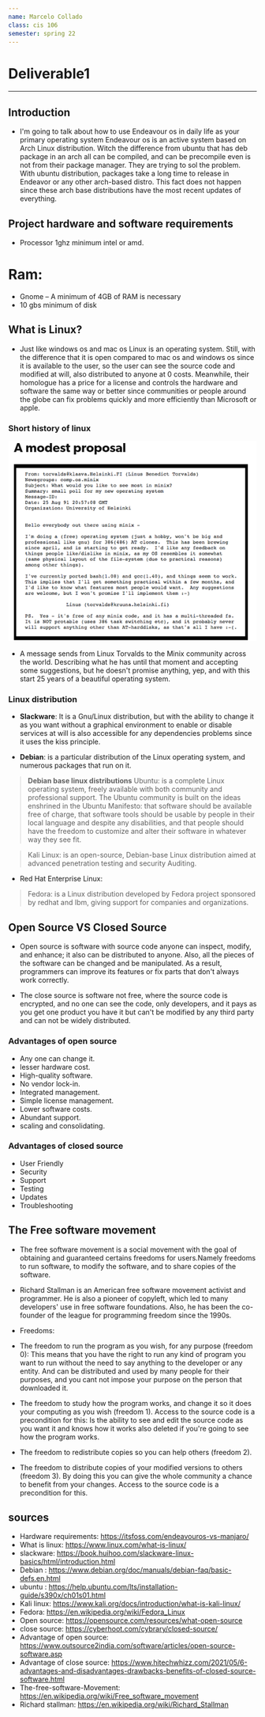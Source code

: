 ```yaml
---
name: Marcelo Collado
class: cis 106
semester: spring 22
---
```


# Deliverable1
<hr/>

##    Introduction
* I'm going to talk about how to use Endeavour os in daily life as your primary operating system Endeavour os is an active system based on Arch Linux distribution. Witch the difference from ubuntu that has deb package in an arch all can be compiled, and can be precompile even is not from their package manager. They are trying to sol the problem. With ubuntu distribution, packages take a long time to release in Endeavor or any other arch-based distro. This fact does not happen since these arch base distributions have the most recent updates of everything.
  
##    Project hardware and software requirements
* Processor 1ghz minimum intel or amd.
# Ram:
* Gnome – A minimum of 4GB of RAM is necessary 
* 10 gbs minimum of disk
  
##  What is Linux?

 * Just like windows os and mac os Linux is an operating system. Still, with the difference that it is open compared to mac os and windows os since it is available to the user, so the user can see the source code and modified at will, also distributed to anyone at 0 costs. Meanwhile, their homologue has a price for a license and controls the hardware and software the same way or better since communities or people around the globe can fix problems quickly and more efficiently than Microsoft or apple. 

###    Short history of linux
![short-history-of-linux](short-history-of-linux-one-picture.png)

* A message sends from Linux Torvalds to the Minix community across the world. Describing what he has until that moment and accepting some suggestions, but he doesn't promise anything, yep, and with this start 25 years of a beautiful operating system.

### Linux distribution

* **Slackware**: It is a Gnu/Linux distribution, but with the ability to change it as you want without a graphical environment to enable or disable services at will is also accessible for any dependencies problems since it uses the kiss principle.
  
* **Debian**:  is a particular distribution of the Linux operating system, and numerous packages that run on it. 

> **Debian base linux distributions**
> Ubuntu: is a complete Linux operating system, freely available with both community and professional support. The Ubuntu community is built on the ideas enshrined in the Ubuntu Manifesto: that software should be available free of charge, that software tools should be usable by people in their local language and despite any disabilities, and that people should have the freedom to customize and alter their software in whatever way they see fit. 

> Kali Linux: is an open-source, Debian-base  Linux distribution aimed at advanced penetration testing and security Auditing.

* Red Hat Enterprise Linux:
>Fedora: is a Linux distribution developed by Fedora project sponsored by redhat and Ibm, giving support for companies and organizations.

##        Open Source VS Closed Source

* Open source is software with source code  anyone can inspect, modify, and enhance; it also can be distributed to anyone. Also, all the pieces of the software can be changed and be manipulated. As a result, programmers can improve its features or fix parts that don't always work correctly.



* The close source is software not free, where the source code is encrypted, and no one can see the code, only developers, and it pays as you get one product you have it but can't be modified by any third party and can not be widely distributed. 

### Advantages of open source

* Any one can change it.
* lesser hardware cost.
* High-quality software.
* No vendor lock-in.
* Integrated management.
* Simple license management.
* Lower software costs.
* Abundant support. 
* scaling and consolidating.

### Advantages of closed source

* User Friendly
* Security
* Support
* Testing
* Updates
* Troubleshooting

## The Free software movement

* The free software movement is a social movement with the goal of obtaining and guaranteed certains freedoms for users.Namely freedoms to run software, to modify the software, and to share copies of the software.  

* Richard Stallman is an American free software movement activist and programmer. He is also a pioneer of copyleft, which led to many developers' use in free software foundations. Also, he has been the co-founder of the league for programming freedom since the 1990s. 


* Freedoms: 
* The freedom to run the program as you wish, for any purpose (freedom 0): This means that you have the right to run any kind of program you want to run without the need to say anything to the developer or any entity. And can be distributed and used by many people for their purposes, and you cant not impose your purpose on the person that downloaded it.
  
* The freedom to study how the program works, and change it so it does your computing as you wish (freedom 1). Access to the source code is a precondition for this: Is the ability to see and edit the source code as you want it and knows how it works also deleted if you're going to see how the program works. 
* The freedom to redistribute copies so you can help others (freedom 2).
* The freedom to distribute copies of your modified versions to others (freedom 3). By doing this you can give the whole community a chance to benefit from your changes. Access to the source code is a precondition for this.

  
## sources

* Hardware requirements: https://itsfoss.com/endeavouros-vs-manjaro/ 
* What is linux: https://www.linux.com/what-is-linux/
* slackware: https://book.huihoo.com/slackware-linux-basics/html/introduction.html
* Debian : https://www.debian.org/doc/manuals/debian-faq/basic-defs.en.html
* ubuntu : https://help.ubuntu.com/lts/installation-guide/s390x/ch01s01.html
* Kali linux: https://www.kali.org/docs/introduction/what-is-kali-linux/
* Fedora: https://en.wikipedia.org/wiki/Fedora_Linux
* Open source: https://opensource.com/resources/what-open-source
* close source: https://cyberhoot.com/cybrary/closed-source/
* Advantage of open source: https://www.outsource2india.com/software/articles/open-source-software.asp
* Advantage of close source:  https://www.hitechwhizz.com/2021/05/6-advantages-and-disadvantages-drawbacks-benefits-of-closed-source-software.html
* The-free-software-Movement: https://en.wikipedia.org/wiki/Free_software_movement 
* Richard stallman: https://en.wikipedia.org/wiki/Richard_Stallman
  